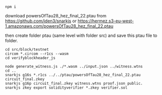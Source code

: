 # 
```
npm i
```

download powersOfTau28_hez_final_22.ptau from https://github.com/iden3/snarkjs or https://hermez.s3-eu-west-1.amazonaws.com/powersOfTau28_hez_final_22.ptau 

then create folder ptau (same level with folder src) and save this ptau file to folder.


```
cd src/block/testnet
circom *.circom --r1cs --wasm
cd verifyblockheader_js

node generate_witness.js ./*.wasm ../input.json ../witness.wtns
cd ..
snarkjs g16s *.r1cs ../../ptau/powersOfTau28_hez_final_22.ptau  circuit_final.zkey
snarkjs g16p circuit_final.zkey witness.wtns proof.json public.
snarkjs zkey export solidityverifier *.zkey verifier.sol
```

